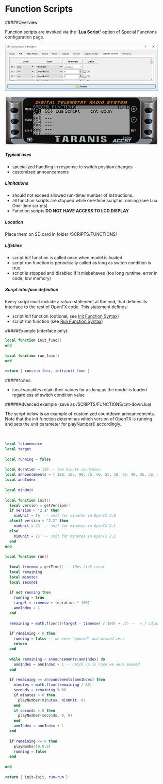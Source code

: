 # Function Scripts

#####Overview

Function scripts are invoked via the **'Lua Script'** option of Special Functions configuration page.

![Companion Special Functions Window](CompanionSpecialFunctions.png)

![Taranis Special Functions Display](RadioSpecialFunctions.png)

##### Typical uses

* specialized handling in response to switch position changes
* customized announcements

##### Limitations

* should not exceed allowed run-time/ number of instructions.
* all function scripts are stopped while one-time script is running (see Lua One-time scripts)
* Function scripts **DO NOT HAVE ACCESS TO LCD DISPLAY**

##### Location

Place them on SD card in folder /SCRIPTS/FUNCTIONS/

##### Lifetime

* script *init* function is called once when model is loaded
* script *run* function is periodically called as long as switch condition is true
* script is stopped and disabled if it misbehaves (too long runtime, error in code, low memory)


##### Script interface definition

Every script must include a *return* statement at the end, that defines its interface to the rest of OpenTX code. This statement defines:
* script *init* function (optional, see [Init Function Syntax](init_function_syntax.md))
* script *run* function (see [Run Function Syntax](run_function_syntax.md))

#####Example (interface only):
```lua
local function init_func()
end

local function run_func()
end

return { run=run_func, init=init_func }
```

#####Notes:
* local variables retain their values for as long as the model is loaded regardless of switch condition value
 

#####Advanced example (save as /SCRIPTS/FUNCTIONS/cnt-down.lua)

The script below is an example of customized countdown announcements. Note that the init function determines which version of OpenTX is running and sets the unit parameter for playNumber() accordingly.

```lua


local lstannounce
local target

local running = false

local duration = 120 -- two minute countdown
local announcements = { 120, 105, 90, 75, 60, 55, 50, 45, 40, 35, 30, 29, 28, 27, 26, 25, 24, 23, 22, 21, 20, 19, 18, 17, 16, 15, 14, 13, 12, 11, 10, 9, 8, 7, 6, 5, 4, 3, 2, 1, 0}
local annIndex

local minUnit

local function init()
  local version = getVersion()
  if version < "2.1" then
    minUnit = 16  -- unit for minutes in OpenTX 2.0
  elseif version < "2.2" then
    minUnit = 23  -- unit for minutes in OpenTX 2.1
  else
    minUnit = 25  -- unit for minutes in OpenTX 2.2
  end
end

local function run()
  
  local timenow = getTime() -- 10ms tick count
  local remaining
  local minutes
  local seconds
  
  if not running then
    running = true
    target = timenow + (duration * 100)
    annIndex = 1
  end
  
  remaining = math.floor(((target - timenow) / 100) + .7) --  +.7 adjust for announcement lag
  
  if remaining < 0 then
    running = false -- we were 'paused' and missed zero
    return
  end
  
  while remaining < announcements[annIndex] do
    annIndex = annIndex + 1 -- catch up in case we were paused
  end
    
  if remaining == announcements[annIndex] then
    minutes = math.floor(remaining / 60)
    seconds = remaining % 60
    if minutes > 0 then
      playNumber(minutes, minUnit, 0)
    end
    if seconds > 0 then
      playNumber(seconds, 0, 0)
    end
    annIndex = annIndex + 1
  end
  
  if remaining <= 0 then
    playNumber(0,0,0)
    running = false
  end

end

return { init=init, run=run }
```



